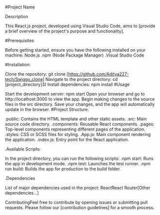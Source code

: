 #Project Name

Description

This React.js project, developed using Visual Studio Code, aims to [provide a brief overview of the project's purpose and functionality].

#Prerequisites

Before getting started, ensure you have the following installed on your machine: Node.js .npm (Node Package Manager) .Visual Studio Code

#Installation:

Clone the repository: git clone [https://github.com/Aditya227-tech/Swiggy_clone]
Navigate to the project directory: cd [project_directory]3) Install dependencies: npm install
#Usage

Start the development server: npm start
Open your browser and go to http://localhost:3000 to view the app.
Begin making changes to the source files in the src directory.
Save your changes, and the app will automatically update in the browser.
#Project Structure:

.public: Contains the HTML template and other static assets. .src: Main source code directory. .components: Reusable React components. .pages: Top-level components representing different pages of the application. .styles: CSS or SCSS files for styling. .App.js: Main component rendering the application. .index.js: Entry point for the React application.

.Available Scripts:

In the project directory, you can run the following scripts: .npm start: Runs the app in development mode. .npm test: Launches the test runner. .npm run build: Builds the app for production to the build folder.

.Dependencies

List of major dependencies used in the project: ReactReact Router[Other dependencies...]

ContributingFeel free to contribute by opening issues or submitting pull requests. Please follow our [contribution guidelines] for a smooth process.
